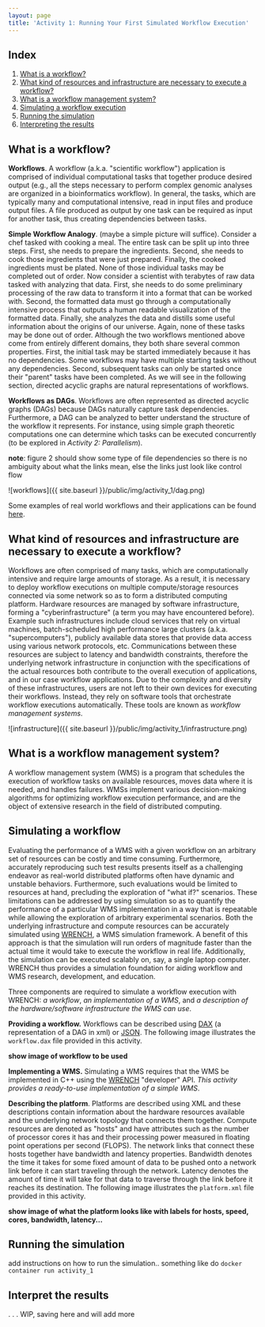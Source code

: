 ```yaml
---
layout: page
title: 'Activity 1: Running Your First Simulated Workflow Execution'
---
```


## Index
1. [What is a workflow?](#what-is-a-workflow)
2. [What kind of resources and infrastructure are necessary to execute a workflow?](#what-kind-of-resources-and-infrastructure-are-necessary-to-execute-a-workflow)
3. [What is a workflow management system?](#what-is-a-workflow-management-system)
4. [Simulating a workflow execution](#simulating-a-workflow)
5. [Running the simulation](#running-the-simulation)
6. [Interpreting the results](#interpret-the-results)

## What is a workflow?

**Workflows**. A workflow (a.k.a. "scientific workflow") application is comprised of individual computational tasks that together produce desired output (e.g., all the steps necessary to perform complex genomic analyses are organized in a bioinformatics workflow). In general, the tasks, which are typically many and computational intensive, read in input files and produce output files.  A file produced as output by one task can be required as input for another task, thus creating dependencies between tasks.   

**Simple Workflow Analogy**. (maybe a simple picture will suffice). Consider a chef tasked with cooking a meal. The entire task can be split up into three steps. First, she needs to prepare the ingredients. Second, she needs to cook those ingredients that were just prepared. Finally, the cooked ingredients must be plated. None of those individual tasks may be completed out of order. Now consider a scientist with terabytes of raw data tasked with analyzing that data. First, she needs to do some preliminary processing of the raw data to transform it into a format that can be worked with. Second, the formatted data must go through a computationally intensive process that outputs a human readable visualization of the formatted data. Finally, she analyzes the data and distills some useful information about the origins of our universe. Again, none of these tasks may be done out of order. Although the two workflows mentioned above come from entirely different domains, they both share several common properties. First, the initial task may be started immediately because it has no dependencies. Some workflows may have multiple starting tasks without any dependencies. Second, subsequent tasks can only be started once their "parent" tasks have been completed. As we will see in the following section, directed acyclic graphs are natural representations of workflows. 

**Workflows as DAGs**. Workflows are often represented as directed acyclic graphs (DAGs) because DAGs naturally capture task dependencies. Furthermore, a DAG can be analyzed to better understand the structure of the workflow it represents. For instance, using simple graph theoretic computations one can determine which tasks can be executed concurrently (to be explored in *Activity 2: Parallelism*). 

**note**: figure 2 should show some type of file dependencies so there is no ambiguity about what the links mean, else the links just look like control flow

![workflows]({{ site.baseurl }}/public/img/activity_1/dag.png)

Some examples of real world workflows and their applications can be found [here](https://pegasus.isi.edu/application-showcase/).

## What kind of resources and infrastructure are necessary to execute a workflow?

Workflows are often comprised of many tasks, which are computationally intensive and require large amounts of storage. As a result, it is necessary to deploy workflow executions on multiple compute/storage resources connected via some network so as to form a distributed computing platform. Hardware resources are managed by software infrastructure, forming a "cyberinfrastructure" (a term you may have encountered before). Example such infrastructures include cloud services that rely on virtual machines,  batch-scheduled high performance large clusters (a.k.a. "supercomputers"), publicly available data stores that provide data access using various network protocols, etc. Communications between these resources are subject to latency and bandwidth constraints, therefore the underlying network infrastructure in conjunction with the specifications of the actual resources both contribute to the overall execution of applications, and in our case workflow applications. Due to the complexity and diversity of these infrastructures, users are not left to their own devices for executing their workflows. Instead, they rely on software tools that orchestrate workflow executions automatically. These tools are known as *workflow management systems*. 

![infrastructure]({{ site.baseurl }}/public/img/activity_1/infrastructure.png)

## What is a workflow management system?

A workflow management system (WMS) is a program that schedules the execution of workflow tasks on available resources, moves data where it is needed, and handles failures. WMSs implement various decision-making algorithms for optimizing workflow execution performance, and are the object of extensive research in the field of distributed computing.  

## Simulating a workflow 

Evaluating the performance of a WMS with a given workflow on an arbitrary set of resources can be costly and time consuming. Furthermore, accurately reproducing such test results presents itself as a challenging endeavor as real-world distributed platforms often have dynamic and unstable behaviors. Furthermore, such evaluations would be limited to resources at hand, precluding the exploration of "what if?" scenarios. These limitations can be addressed by using simulation so as to quantify the performance of a particular WMS implementation in a way that is repeatable while allowing the exploration of arbitrary experimental scenarios. Both the underlying infrastructure and compute resources can be accurately simulated using [WRENCH](http://wrench-project.org/), a WMS simulation framework. A benefit of this approach is that the simulation will run orders of magnitude faster than the actual time it would take to execute the workflow in real life. Additionally, the simulation can be executed scalably on, say, a single laptop computer. WRENCH thus provides a simulation foundation for aiding workflow and WMS research, development, and education. 

Three components are required to simulate a workflow execution with WRENCH: *a workflow*, *an implementation of a WMS*, and *a description of the hardware/software infrastructure the WMS can use*.

**Providing a workflow.** Workflows can be described using [DAX](https://confluence.pegasus.isi.edu/display/pegasus/WorkflowGenerator) (a representation of a DAG in xml) or [JSON](https://workflowhub.isi.edu/traces/). The following image illustrates the `workflow.dax` file provided in this activity.

**show image of workflow to be used**

**Implementing a WMS.** Simulating a WMS requires that the WMS be implemented in C++ using the [WRENCH](http://wrench-project.org/) "developer" API. *This activity provides a ready-to-use implementation of a simple WMS*.

**Describing the platform**. Platforms are described using XML and these descriptions contain information about the hardware resources available and the underlying network topology that connects them together. Compute resources are denoted as "hosts" and have attributes such as the number of processor cores it has and their processing power measured in floating point operations per second (FLOPS). The network links that connect these hosts together have bandwidth and latency properties. Bandwidth denotes the time it takes for some fixed amount of data to be pushed onto a network link before it can start traveling through the network. Latency denotes the amount of time it will take for that data to traverse through the link before it reaches its destination. The following image illustrates the `platform.xml` file provided in this activity. 

**show image of what the platform looks like with labels for hosts, speed, cores, bandwidth, latency...**

## Running the simulation

add instructions on how to run the simulation.. something like do `docker container run activity_1`

## Interpret the results
.
.
.
WIP, saving here and will add more 
